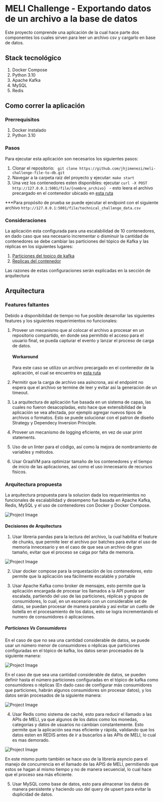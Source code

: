 # MELI Challenge - Exportando datos de un archivo a la base de datos

Este proyecto comprende una aplicación de la cual hace parte dos componentes los cuales sirven para leer un archivo csv y cargarlo en base de datos.

## Stack tecnológico
1. Docker Compose
2. Python 3.10
3. Apache Kafka
4. MySQL
5. Redis

## Como correr la aplicación

### Prerrequisitos

1. Docker instalado
2. Python 3.10

### Pasos
Para ejecutar esta aplicación son necesarios los siguientes pasos:

1. Clonar el repositorio: ``` git clone https://github.com/jhjimenezi/meli-challenge-file-to-db.git```
2. Navegar a la carpeta raiz del proyecto y ejecutar: ```make start```
3. Una vez los contenedores esten disponibles: ejecutar ```curl -X POST http://127.0.0.1:5001/file/{nombre_archivo} ``` - esto leera el archivo precargado en el contenedor ubicado en <a href="https://github.com/jhjimenezi/meli-challenge-file-to-db/tree/master/read-file-app/resources/files">esta ruta</a>

***Para propósito de prueba se puede ejecutar el endpoint con el siguiente archivo ```http://127.0.0.1:5001/file/technical_challenge_data.csv```

### Consideraciones

La aplicación esta configurada para una escalabilidad de 10 contenedores, en dado caso que sea necesario incrementar o disminuir la cantidad de contenedores se debe cambiar las particiones del tópico de Kafka y las réplicas en los siguientes lugares:

1. <a href="https://github.com/jhjimenezi/meli-challenge-file-to-db/blob/master/docker-compose.yml#L79">Particiones del topico de kafka</a>
2. <a href="https://github.com/jhjimenezi/meli-challenge-file-to-db/blob/master/docker-compose.yml#L152">Replicas del contenedor</a>

Las razones de estas configuraciones serán explicadas en la sección de arquitectura

## Arquitectura

### Features faltantes

Debido a disponibilidad de tiempo no fue posible desarrollar las siguientes features y los siguientes requerimientos no funcionales:

1. Proveer un mecanismo que al colocar el archivo a procesar en un repositorio compartido, en donde sea permitido el acceso para el usuario final, se pueda capturar el evento y lanzar el proceso de carga de datos.
    #### Workaround
    Para este caso se utilizo un archivo precargado en el contenedor de la aplicación, el cual se encuentra en <a href="https://github.com/jhjimenezi/meli-challenge-file-to-db/tree/master/read-file-app/resources/files">esta ruta</a>

2. Permitir que la carga de archivo sea asíncrona, asi el endpoint no espera que el archivo se termine de leer y evitar asi la generacion de un timeout.

3. La arquitectura de aplicación fue basada en un sistema de capas, las cuales no fueron desacopladas, esto hace que extensibilidad de la aplicación se vea afectada, por ejemplo  agregar nuevos tipos de archivos o formatos. Esto se puede solucionar con el patron de diseño Strategy y Dependecy Inversion Principle.

4. Proveer un mecanismo de logging eficiente, en vez de usar print statements.

5. Uso de un linter para el código, así como la mejora de nombramiento de variables y métodos.

6. Usar GraalVM para optimizar tamaño de los contenedores y el tiempo de inicio de las aplicaciones, asi como el uso innecesario de recursos físicos.

### Arquitectura propuesta

La arquitectura propuesta para la solucion dada los requerimientos no funcionales de escalabilidad y desempeno fue basada en Apache Kafka, Redis, MySQL y el uso de contenedores con Docker y Docker Compose.

![Project Image](/documentation/General_Schema.jpg)

#### Decisiones de Arquitectura

1. Usar libreria pandas para la lectura del archivo, la cual habilita el feature de chunks, que permite leer el archivo por batches para evitar el uso de memoria innecesario y en el caso de que sea un archivo de gran tamaño, evitar que el proceso se caiga por falta de memoria.

![Project Image](/documentation/read_file_app.jpg)

2. Usar docker compose para la orquestación de los contenedores, esto permite que la aplicación sea fácilmente escalable y portable

3. Usar Apache Kafka como broker de mensajes, esto permite que la aplicación encargada de procesar los llamados a la API pueda ser escalada, partiendo del uso de las particiones, réplicas y grupos de consumidores, lo cual, en un escenario con un considerable set de datos, se puedan procesar de manera paralela y así evitar un cuello de botella en el procesamiento de los datos, esto se logra incrementando el numero de consumidores ó aplicaciones.

##### Particiones Vs Consumidores
En el caso de que no sea una cantidad considerable de datos, se puede usar un número menor de consumidores o réplicas que particiones configuradas en el tópico de kafka, los datos seran procesados de la siguiente manera:

![Project Image](/documentation/Partitions_Consumers.png)

En el caso de que sea una cantidad considerable de datos, se pueden definir hasta el número particiones configuradas en el tópico de kafka como consumidores o réplicas (En dado caso de configurar más consumidores que particiones, habrán algunos consumidores sin procesar datos), y los datos serán procesados de la siguiente manera:

![Project Image](/documentation/Partitions_Consumers2.png)

4. Usar Redis como sistema de caché, esto para reducir el llamado a las APIs de MELI, ya que algunos de los datos como los monedas, categorias y datos de usuarios no cambian constantemente. Esto permite que la aplicación sea mas eficiente y rápida, validando que los datos esten en REDIS antes de ir a buscarlos a las APIs de MELI, lo cual es mas demorado.

![Project Image](/documentation/proccess_file_app.jpg)

En este mismo punto también se hace uso de la librería asyncio para el manejo de concurrencia en el llamado de las APIS de MELI, permitiendo que estos se hagan al mismo tiempo y no de manera secuencial, lo cual hace que el proceso sea más eficiente.

5. Usar MySQL como base de datos, esto para almacenar los datos de manera persistente y haciendo uso del query de upsert para evitar la duplicidad de datos.


